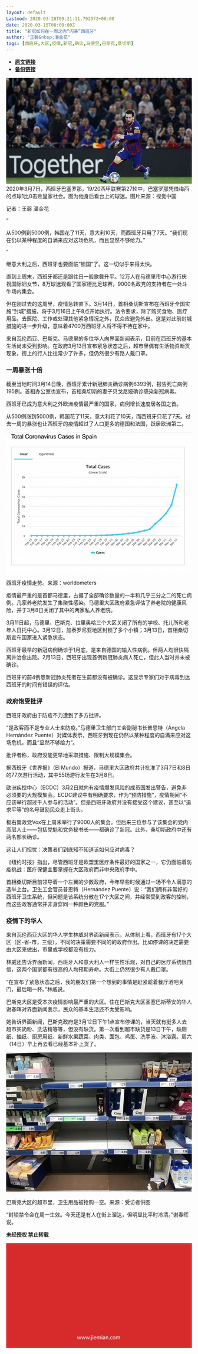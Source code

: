 ```yaml
---
layout: default
Lastmod: 2020-03-28T09:21:11.792972+00:00
date: 2020-03-15T00:00:00Z
title: "新冠如何在一周之内“闪袭”西班牙"
author: "王磬&nbsp;潘金花"
tags: [西班牙,大区,疫情,新冠,确诊,马德里,巴斯克,桑切斯]
---
```


* [**原文链接**](https://mp.weixin.qq.com/s/QuGy0X9aaiygcEHPLKQ2-Q)
* [**备份链接**](http://archive.today/5PXLb)


![](/images/post/cf6391dcc30a5b0b5b54ebf86684664f.jpg)2020年3月7日，西班牙巴塞罗那，19/20西甲联赛第27轮中，巴塞罗那凭借梅西的点球1比0击败皇家社会。图为他身后看台上的球迷。图片来源：视觉中国

记者：王磬 潘金花

“

  

从500例到5000例，韩国花了11天，意大利10天，而西班牙只用了7天。“我们现在仍以某种程度的自满来应对这场危机，而且显然不够给力。”

  

”

继意大利之后，西班牙也要面临“锁国”了。这一切似乎来得太快。  

直到上周末，西班牙都还是跟往日一般歌舞升平。12万人在马德里市中心游行庆祝国际妇女节，8万球迷观看了国家德比足球赛，9000名政党的支持者在一处斗牛场内集会。

但在刚过去的这周里，疫情急转直下。3月14日，首相桑切斯宣布在西班牙全国实施“封城”措施，将于3月16日上午8点开始执行。法令要求，除了购买食物、医疗用品，去医院、工作或处理其他紧急情况之外，民众应避免外出。这是对此前封城措施的进一步升级，意味着4700万西班牙人将不得不待在家中。

来自瓦伦西亚、巴斯克、马德里的多位华人向界面新闻表示，目前在西班牙的基本生活尚未受到影响。在政府3月13日宣布紧急状态之后，超市里偶有生活物资断货现象，街上的行人比往常少了许多，但仍然很少有路人戴口罩。

  

  

### **一周暴涨十倍**  

截至当地时间3月14日晚，西班牙累计新冠肺炎确诊病例6393例，报告死亡病例195例。首相办公室也宣布，首相桑切斯的妻子贝戈尼娅确诊感染新冠病毒。

西班牙已成为意大利之外欧洲疫情最严重的国家，病例增长速度居各国之首。

从500例涨到5000例，韩国花了11天，意大利花了10天，而西班牙只花了7天。过去一周的暴涨也让西班牙的疫情超过了人口更多的德国和法国，跃居欧洲第二。

![](/images/post/bbdaab7ede5ababc5e04ad2cd1796c16.jpg)

西班牙疫情走势。来源：worldometers

疫情最严重的是首都马德里，占据了全部确诊数量的一半和几乎三分之二的死亡病例。几家养老院发生了集聚性感染。马德里大区政府紧急评估了养老院的健康风险，并于3月8日关闭了其中的两家私人养老院。

3月11日起，马德里、巴斯克、拉里奥哈三个大区关闭了所有的学校、托儿所和老年人日托中心。3月12日，加泰罗尼亚地区封锁了多个小镇；3月13日，首相桑切斯宣布国家进入紧急状态。

西班牙最早的新冠病例确诊于1月底，是来自德国的输入性病例。但两人均很快隔离并治愈出院。2月13日，西班牙出现首例新冠肺炎病人死亡，但此人当时并未被确诊。

西班牙的前4例患新冠肺炎死者在生前都没有被确诊。这显示专家们对于病毒到达西班牙的时间有错误的评估。

  

  

### **政府饱受批评**  

西班牙政府由于防疫不力遭到了多方批评。

“是政客而不是专业人士来防疫。”马德里卫生部门工会副秘书长普恩特（Ángela Hernández Puente）对媒体表示，西班牙到现在仍然以某种程度的自满来应对这场危机，而且“显然不够给力”。

批评者称，政府没能更早地采取措施、限制大规模集会。

据西班牙《世界报》（El Mundo）报道，马德里大区政府共计批准了3月7日和8日的77次游行活动，其中55场游行发生在3月8日。

欧洲疾控中心（ECDC）3月2日就向有疫情爆发风险的成员国发出警告，避免非必须要的大规模集会。ECDC建议中有明确要求，作为“预防措施”，疫情期间“不应该举行超过千人参与的活动”。但是西班牙政府并没有接受这个建议，甚至以“追求平等”的名号鼓励民众走上街头。

极右翼政党Vox在上周末举行了9000人的集会。但后来三位参与了该集会的党内高层人士——包括党魁和党务秘书长——都确诊了新冠。此外，桑切斯政府中还有两名部长确诊。

这让人们担忧：决策者们到底知不知道该如何应对病毒？

《纽约时报》指出，尽管西班牙是欧盟里医疗条件最好的国家之一，它仍面临着防疫挑战：医疗保健主要掌握在大区政府而非中央政府手中。

首相桑切斯目前领导着一个左翼的少数政府，今年早些时候通过一场不令人满意的选举上台。卫生工会官员普恩特（Hernández Puente）说：“我们拥有非常好的西班牙卫生系统，但问题是该系统分散在17个大区之间，并经常受到政客的控制，而这些政客通常并非身穿同一种颜色的党服。”

  

  

### **疫情下的华人**  

来自瓦伦西亚大区的华人学生林威对界面新闻表示，从体制上看，西班牙有17个大区（区-省-市，三级），不同的决策需要不同的的政府作出。比如停课的决定需要由大区来做出，市里或学校都没有权力。

林威还告诉界面新闻，西班牙人和意大利人一样生性乐观，对自己的医疗系统很自信，这两个国家都有很高的人均预期寿命。大街上仍然很少有人戴口罩。

“在宣布了紧急状态之后，我的朋友们第一个想到的事情是赶紧趁着餐厅酒吧关门，最后喝一杯。”林威说。

巴斯克大区是受本次疫情影响最严重的大区。住在巴斯克大区圣塞巴斯蒂安的华人谢春晖对界面新闻表示，民众的基本生活还不太受影响。

她告诉界面新闻，巴斯克政府是3月12日下午1点宣布停课的，当天就有挺多人去超市买奶粉、洗洁精等等，但没有缺货。第一次看到超市缺货是13日下午，缺厕纸、抽纸、厨房用纸、新鲜水果蔬菜、肉类、面包、鸡蛋、洗手液、沐浴露。周六（14日）早上再去看已经基本补上货了。

![](/images/post/666dc6bbafd3f64ba227fb16c014c440.jpg)

巴斯克大区的超市里，卫生用品被抢购一空。来源：受访者供图

“封锁禁令会在周一生效。今天还是有人在街上溜达，但明显比平时冷清。”谢春晖说。

  

**未经授权 禁止转载**

  

  

![](/images/post/3ef9527fd7edfb43b0c70486c7a956af.jpg)


